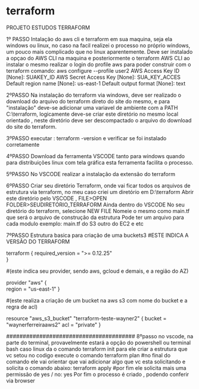 # terraform
PROJETO ESTUDOS TERRAFORM

1º PASSO Intalação do aws cli e terraform em sua maquina, seja ela windows ou linux, no caso na facil realizei o processo no próprio windows, um pouco mais complicado que no linux aparentemente.
Deve ser instalado a opçao do AWS CLI na maquina e posteriormente o terraform
AWS CLI
ao instalar o mesmo realizar o login do profile aws para poder construir com o terraform
comando: aws configure --profile user2 
AWS Access Key ID [None]: SUAKEY_ID 
AWS Secret Access Key [None]: SUA_KEY_ACCES 
Default region name [None]: us-east-1 
Default output format [None]: text

2ºPASSO
Na instalação do terraform via windows, deve ser realizado o download do arquivo do terraform direto do site do mesmo, e para "instalação" deve-se adicionar uma variavel de ambiente com a PATH C:\terraform, logicamente deve-se criar este diretório no mesmo local orientado , neste diretório deve ser descompactado o arquivo do download do site do terraform.

3ºPASSO
executar :  terraform -version
e verificar se foi instalado corretamente

4ºPASSO 
Download da ferramenta VSCODE tanto para windows quando para distribuições linux com tela gráfica
esta ferramenta facilita o processo.

5ºPASSO
No VSCODE realizar a instalação da extensão do terraform

6ºPASSO
Criar seu diretório Terraform, onde vai ficar todos os arquivos de estrutura via terraform, no meu caso criei um diretório em D:\terraform
Abrir este diretório pelo VSCODE , FILE>OPEN FOLDER>SEUDIRETÓRIO_TERRAFORM
Ainda dentro do VSCODE 
No seu diretório do terraform, selecione NEW FILE 
Nomeie o mesmo como main.tf que será o arquivo de construção da estrutura
Pode ter um arquivo para cada modulo exemplo: main.tf do S3 outro do EC2 e etc

7ºPASSO
Estrutura basica para criação de uma buckets3 
#ESTE INDICA A VERSÃO DO TERRAFORM

terraform {
    required_version = ">= 0.12.25"      
}

#(este indica seu provider, sendo aws, gcloud e demais, e a região do AZ)

provider "aws" {                                      
    region = "us-east-1"
}

#(este realiza a criação de um bucket na aws s3 com nome do bucket e a regra de acl)

resource "aws_s3_bucket" "terraform-teste-wayner2" {
    bucket = "waynerferreiraaws2"
    acl = "private"
}

#######################################
8ºpasso 
no vscode, na parte do terminal, provavelmente estará a opção do powershell ou terminal bash caso linux
da o comando
terraform init
para ele criar a estrutura que vc setou no codigo execute o comando
terraform plan
#no final do comando ele vai orientar que vai adicionar algo que vc esta solicitando e solicita o comando abaixo:
terraform apply
#por fim ele solicita mais uma permissão de yes / no:
yes
Por fim o processo é criado , podendo conferir via browser

